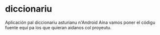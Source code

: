 # diccionariu
Aplicación pal diccionariu asturianu n'Android
Aína vamos poner el códigu fuente equí pa los que quieran aidanos col proyeutu.
